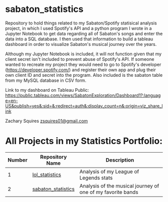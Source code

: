# sabaton_statistics

Repository to hold things related to my Sabaton/Spotify statisical analysis project, in which I used Spotify's API and a python program I wrote in a Jupyter Notebook to get data regarding all of Sabaton's songs and enter the data into a SQL database. I then used that information to build a tableau dashboard in order to visualize Sabaton's musical journey over the years. 

Although my Jupyter Notebook is included, it will not function given that my client secret isn't included to prevent abuse of Spotify's API. If someone wanted to recreate my project they would need to go to Spotify's developer (https://developer.spotify.com/) and register their own app and plug their own client ID and secret into the program. Also included is the sabaton table from my MySQL database in CSV form. 

Link to my dashboard on Tableau Public: https://public.tableau.com/views/SabatonExploration/Dashboard1?:language=en-US&publish=yes&:sid=&:redirect=auth&:display_count=n&:origin=viz_share_link 

Zachary Squires
zsquires01@gmail.com

# All Projects in my Statistics Portfolio:
| Number  | Repository Name | Description  |
| ------------- | ------------- | ------------- |
| 1  | [lol_statistics](https://github.com/Zachary-Squires/lol_statistics)  | Analysis of my League of Legends stats |
| 2  | [sabaton_statistics](https://github.com/Zachary-Squires/sabaton_statistics)  | Analysis of the musical journey of one of my favorite bands |
